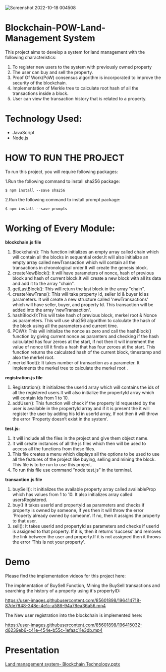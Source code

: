 ![Screenshot 2022-10-18 004508](https://user-images.githubusercontent.com/70815270/196263132-61354179-6f61-41fe-af76-dd2312a1fc54.png)
# Blockchain-POW-Land-Management System
This project aims to develop a system for land management with the following characteristics:
1. To register new users to the system with previously owned property
2. The user can buy and sell the property.
3. Proof Of Work(PoW) consensus algorithm is incorporated to improve the security of the blockchain.
4. Implementation of Merkle tree to calculate root hash of all the transactions inside a block.
5. User can view the transaction history that is related to a property.

# Technology Used: 
- JavaScript
- Node.js

# HOW TO RUN THE PROJECT
To run this project, you will require following packages:

1.Run the following command to install sha256 package:
```
$ npm install --save sha256
```

2.Run the following command to install prompt package:
```
$ npm install --save prompts
```

# Working of Every Module:

**blockchain.js file**
1. Blockchain(): This function initializes an empty array called chain which will contain all the blocks in sequential order.It will also initialize an empty array called newTransaction which will contain all the transactions in chronological order.It will create the genesis block.
2. createNewBlock(): It will have parameters of nonce, hash of previous block and hash of current block.It will create a new block with all its data and add it to the array "chain".
3. getLastBlock(): This will return the last block in the array "chain".
4. createNewTrans(): This will take property Id, seller Id & buyer Id as parameters. It will create a new structure called 'newTransactions' which will have seller, buyer, and property Id. This transaction will be added into the array 'newTransaction'.
5. hashBlock():This will take hash of previous block, merkel root & Nonce as parameters. This will use sha256 algorithm to calculate the hash of the block using all the parameters and current time. 
6. POW(): This will initialize the nonce as zero and call the hashBlock() function by giving current nonce as paramters and checking if the hash calculated has four zeroes at the start, if not then it will increment the value of nonce till it finds a hash that has four zeroes at the start. This function returns the calculated hash of the current block, timestamp and also the merkel root.
7. merkelRoot(): It takes number of transaction as a parameter. It implements the merkel tree to calculate the merkel root .

**registration.js file**
1. Registration(): It initializes the userId array which will contains the ids of all the registered users.It will also initialize the propertyId array which will contain Ids from 1 to 10.
2. addUser(): This function will check if the property Id requested by the user is available in the propertyId array and if it is present the it will register the user by adding his Id in userId array, If not then it will throw the error ‘Property doesn’t exist in the system’.

**test.js:**
1. It will include all the files in the project and give them object name.
2. It will create instances of all the js files which then will be used to access all the functions from these files. 
3. This file creates a menu which displays all the options to be used to use all the features of the project like buying, selling and mining the block. This file is to be run to use this project.
4. To run this file use command “node test.js” in the terminal.

**transaction.js file**
1.	buySell(): It initializes the available property array called availableProp which has values from 1 to 10. It also initializes array called usersRegistered.
2.	buy():It takes userId and propertyId as parameters and checks if property is owned by someone, If yes then it will throw the error ‘Property already owned by someone’. If no, then it assigns the property to that user.
3. sell(): It takes userId and propertyId as parameters and checks if userId is assigned to that property. If it is, then it returns ‘success’  and removes the link between the user and property.If it is not assigned then it throws the error ‘This is not your property’.




# Demo
Please find the implementation videos for this project here:

The implmentation of BuySell Function, Mining the BuySell transactions and searching the history of a property using it's propertyID:

https://user-images.githubusercontent.com/85601898/196414718-87de7848-348e-4e1c-a586-94a78ea36a56.mp4

The New user registration into the blockchain is implemented here:

https://user-images.githubusercontent.com/85601898/196415032-d6239eb6-c41e-454e-b55c-1efaac11e3db.mp4


# Presentation
[Land management system- Blockchain Technology.pptx](https://github.com/SgMahawar/Land_Management_System/files/9813486/Land.management.system-.Blockchain.Technology.pptx)



